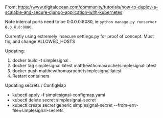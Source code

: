 
From: https://www.digitalocean.com/community/tutorials/how-to-deploy-a-scalable-and-secure-django-application-with-kubernetes

Note internal ports need to be 0.0.0.0:8080, ie `python manage.py runserver 0.0.0.0:8080`.

Currently using extremely insecure settings.py for proof of concept. Must fix, and change ALLOWED_HOSTS

Updating:

1) docker build -t simplesignal .
2) docker tag simplesignal:latest matthewthomasroche/simplesignal:latest
3) docker push matthewthomasroche/simplesignal:latest
4) Restart containers

Updating secrets / ConfigMap
- kubectl apply -f simplesignal-configmap.yaml
- kubectl delete secret simplesignal-secret
- kubectl create secret generic simplesignal-secret --from-env-file=simplesignal-secrets
